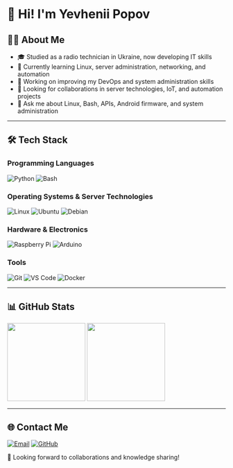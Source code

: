 # 👋 Hi! I'm Yevhenii Popov

## 👨‍💻 About Me

- 🎓 Studied as a radio technician in Ukraine, now developing IT skills
- 🌱 Currently learning Linux, server administration, networking, and automation
- 🔭 Working on improving my DevOps and system administration skills
- 👯 Looking for collaborations in server technologies, IoT, and automation projects
- 💬 Ask me about Linux, Bash, APIs, Android firmware, and system administration

---

## 🛠 Tech Stack

### Programming Languages
![Python](https://img.shields.io/badge/-Python-3776AB?style=flat-square&logo=python&logoColor=white)
![Bash](https://img.shields.io/badge/-Bash-4EAA25?style=flat-square&logo=gnu-bash&logoColor=white)

### Operating Systems & Server Technologies
![Linux](https://img.shields.io/badge/-Linux-FCC624?style=flat-square&logo=linux&logoColor=black)
![Ubuntu](https://img.shields.io/badge/-Ubuntu-E95420?style=flat-square&logo=ubuntu&logoColor=white)
![Debian](https://img.shields.io/badge/-Debian-A81D33?style=flat-square&logo=debian&logoColor=white)

### Hardware & Electronics
![Raspberry Pi](https://img.shields.io/badge/-Raspberry%20Pi-A22846?style=flat-square&logo=raspberrypi&logoColor=white)
![Arduino](https://img.shields.io/badge/-Arduino-00979D?style=flat-square&logo=arduino&logoColor=white)

### Tools
![Git](https://img.shields.io/badge/-Git-F05032?style=flat-square&logo=git&logoColor=white)
![VS Code](https://img.shields.io/badge/-VS%20Code-007ACC?style=flat-square&logo=visual-studio-code&logoColor=white)
![Docker](https://img.shields.io/badge/-Docker-2496ED?style=flat-square&logo=docker&logoColor=white)

---

## 📊 GitHub Stats

<div>
<img height="180em" src="https://github-readme-stats.vercel.app/api?username=Balancer96&show_icons=true&theme=radical"/>
<img height="180em" src="https://github-readme-stats.vercel.app/api/top-langs/?username=Balancer96&layout=compact&theme=radical"/>
</div>

---

## 🌐 Contact Me
[![Email](https://img.shields.io/badge/-Email-D14836?style=flat-square&logo=gmail&logoColor=white)](mailto:balabcer96@gmail.com)
[![GitHub](https://img.shields.io/badge/-GitHub-181717?style=flat-square&logo=github&logoColor=white)](https://github.com/Balancer96)

🚀 Looking forward to collaborations and knowledge sharing!
